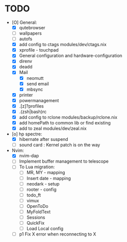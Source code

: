 # TODO

- [O] General:
    - [X] qutebrowser
    - [ ] wallpapers
    - [ ] autofs
    - [X] add config to ctags modules/dev/ctags.nix
    - [X] xprofile - touchpad
    - [X] General configuration and hardware-configuration
    - [X] direnv
    - [X] deadd
    - [X] Mail
        - [X] neomutt
        - [X] send email
        - [X] mbsync
    - [X] printer
    - [X] powermanagement
    - [X] .[z]?profiles
    - [X] .(zsh|bash)rc
    - [X] add config to rclone modules/backup/rclone.nix
    - [X] add homePath to common lib or find existing
    - [X] add to zeal modules/dev/zeal.nix
- [o] hp spectre:
    - [X] hibernate after suspend
    - [ ] sound card : Kernel patch is on the way
- Nvim:
    - [X] nvim-dap
    - [ ] Implement buffer management to telescope
    - [ ] To Lua migration:
        - [ ] MR, MY - mapping
        - [ ] Insert date - mapping
        - [ ] neodark - setup
        - [ ] rooter - config
        - [ ] todo_ft
        - [ ] vimux
        - [ ] OpenToDo
        - [ ] MyFoldText
        - [ ] Sessions
        - [ ] QuickFix
        - [ ] Load Local config
    - [ ] p1 Fix X error when reconnecting to X
